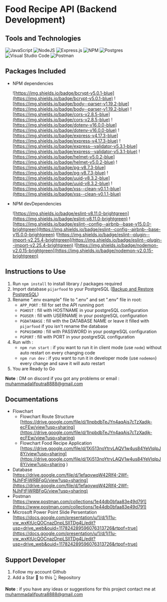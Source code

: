 # Food Recipe API (Backend Development)

## Tools and Technologies
![JavaScript](https://img.shields.io/badge/javascript-%23323330.svg?style=for-the-badge&logo=javascript&logoColor=%23F7DF1)
![NodeJS](https://img.shields.io/badge/node.js-6DA55F?style=for-the-badge&logo=node.js&logoColor=white)
![Express.js](https://img.shields.io/badge/express.js-%23404d59.svg?style=for-the-badge&logo=express&logoColor=%2361DAFB)
![NPM](https://img.shields.io/badge/NPM-%23000000.svg?style=for-the-badge&logo=npm&logoColor=white)
![Postgres](https://img.shields.io/badge/postgres-%23316192.svg?style=for-the-badge&logo=postgresql&logoColor=white)
![Visual Studio Code](https://img.shields.io/badge/Visual%20Studio%20Code-0078d7.svg?style=for-the-badge&logo=visual-studio-code&logoColor=white)
![Postman](https://img.shields.io/badge/Postman-FF6C37?style=for-the-badge&logo=postman&logoColor=white)

## Packages Included
- NPM dependencies

    ![https://img.shields.io/badge/bcrypt-v5.0.1-blue](https://img.shields.io/badge/bcrypt-v5.0.1-blue)
    ![https://img.shields.io/badge/body--parser-v1.19.2-blue](https://img.shields.io/badge/body--parser-v1.19.2-blue)
    ![https://img.shields.io/badge/cors-v2.8.5-blue](https://img.shields.io/badge/cors-v2.8.5-blue)
    ![https://img.shields.io/badge/dotenv-v16.0.0-blue](https://img.shields.io/badge/dotenv-v16.0.0-blue)
    ![https://img.shields.io/badge/express-v4.17.3-blue](https://img.shields.io/badge/express-v4.17.3-blue)
    ![https://img.shields.io/badge/express--validator-v5.3.1-blue](https://img.shields.io/badge/express--validator-v5.3.1-blue)
    ![https://img.shields.io/badge/helmet-v5.0.2-blue](https://img.shields.io/badge/helmet-v5.0.2-blue)
    ![https://img.shields.io/badge/pg-v8.7.3-blue](https://img.shields.io/badge/pg-v8.7.3-blue)
    ![https://img.shields.io/badge/uuid-v8.3.2-blue](https://img.shields.io/badge/uuid-v8.3.2-blue)
    ![https://img.shields.io/badge/xss--clean-v0.1.1-blue](https://img.shields.io/badge/xss--clean-v0.1.1-blue)
- NPM devDependencies
    
    ![https://img.shields.io/badge/eslint-v8.11.0-brightgreen](https://img.shields.io/badge/eslint-v8.11.0-brightgreen)
    ![https://img.shields.io/badge/eslint--config--airbnb--base-v15.0.0-brightgreen](https://img.shields.io/badge/eslint--config--airbnb--base-v15.0.0-brightgreen)
    ![https://img.shields.io/badge/eslint--plugin--import-v2.25.4-brightgreen](https://img.shields.io/badge/eslint--plugin--import-v2.25.4-brightgreen)
    ![https://img.shields.io/badge/nodemon-v2.0.15-brightgreen](https://img.shields.io/badge/nodemon-v2.0.15-brightgreen)

## Instructions to Use
1. Run ```npm install``` to install library / packages required
2. Import database ```pijarfood``` to your PostgreSQL ([Backup and Restore PostgreSQL](https://www.postgresql.org/docs/8.1/backup.html#BACKUP-DUMP-RESTORE))
3. Rename ".env example" file to ".env" and set ".env" file in root:
    - ```APP_PORT``` : fill for set the API running port
    - ```PGHOST``` : fill with HOSTNAME in your postgreSQL configuration
    - ```PGUSER``` : fill with USERNAME in your postgreSQL configuration
    - ```PGDATABASE``` : fill with the DATABASE NAME or leave it filled with ```pijarfood``` if you isn't rename the database
    - ```PGPASSWORD``` : fill with PASSWORD in your postgreSQL configuration
    - ```PGPORT``` : fill with PORT in your postgreSQL configuration
4. Run with :
    - ```npm run start``` : if you want to run it in client mode (use ```node```) without auto restart on every changing code
    - ```npm run dev``` :  if you want to run it in developer mode (use ```nodemon```) every change and save it will auto restart
5. You are Ready to Go

<b>Note</b> : DM on <a>discord</a> if you got any problems or email : <a>muhammadalifputra8888@gmail.com</a>

## Documentations

- Flowchart
    - Flowchart Route Structure\
        [https://drive.google.com/file/d/1InpbdbTeJYn4aqAis7cTzXadjk-ecFEw/view?usp=sharing](https://drive.google.com/file/d/1InpbdbTeJYn4aqAis7cTzXadjk-ecFEw/view?usp=sharing)
    - Flowchart Food Recipe Application\
        [https://drive.google.com/file/d/1Xi513noYtrvLAQV1w4us84YeVlqIpJ8Y/view?usp=sharing](https://drive.google.com/file/d/1Xi513noYtrvLAQV1w4us84YeVlqIpJ8Y/view?usp=sharing
)
- Database<br>
    [https://drive.google.com/file/d/1efaqywqW42Rlf4-2Wf-NJhFtFiWRBFqG/view?usp=sharing](https://drive.google.com/file/d/1efaqywqW42Rlf4-2Wf-NJhFtFiWRBFqG/view?usp=sharing)
- Postman<br>
    [https://www.postman.com/collections/1e44db0bfaa83e49d791](https://www.postman.com/collections/1e44db0bfaa83e49d791)
- Microsoft Power Point Slide Persentation<br>
    [https://docs.google.com/presentation/u/1/d/1j11u-vw_wxKtUcQOCnazDnpLSllTDg4L/edit?usp=drive_web&ouid=117824289596076313726&rtpof=true](https://docs.google.com/presentation/u/1/d/1j11u-vw_wxKtUcQOCnazDnpLSllTDg4L/edit?usp=drive_web&ouid=117824289596076313726&rtpof=true)

## Support Developer
1. Follow my account Github
2. Add a Star 🌟 to this 👆 Repository

<b>Note</b> : if you have any ideas or suggestions for this project contact me at muhammadalifputra8888@gmail.com
